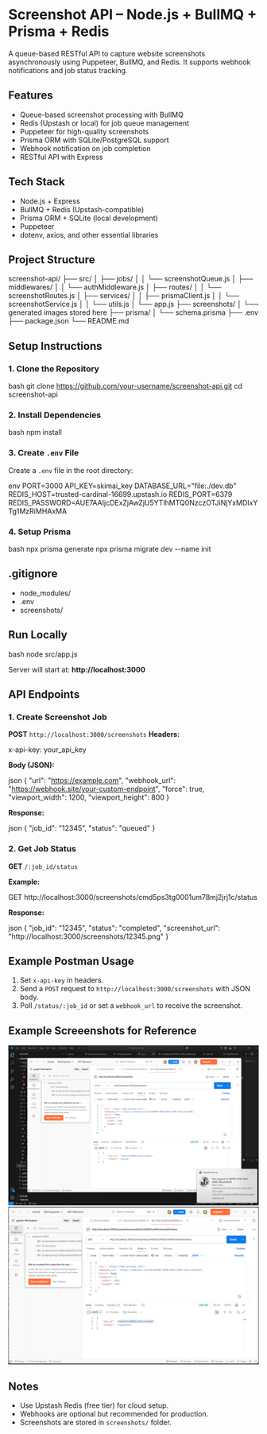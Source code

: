 #  Screenshot API – Node.js + BullMQ + Prisma + Redis
A queue-based RESTful API to capture website screenshots asynchronously using Puppeteer, BullMQ, and Redis. It supports webhook notifications and job status tracking.

##  Features

- Queue-based screenshot processing with BullMQ
- Redis (Upstash or local) for job queue management
- Puppeteer for high-quality screenshots
- Prisma ORM with SQLite/PostgreSQL support
- Webhook notification on job completion
- RESTful API with Express


##  Tech Stack

- Node.js + Express
- BullMQ + Redis (Upstash-compatible)
- Prisma ORM + SQLite (local development)
- Puppeteer
- dotenv, axios, and other essential libraries


##  Project Structure

screenshot-api/
├── src/
│   ├── jobs/
│   │   └── screenshotQueue.js
│   ├── middlewares/
│   │   └── authMiddleware.js
│   ├── routes/
│   │   └── screenshotRoutes.js
│   ├── services/
│   │   ├── prismaClient.js
│   │   └── screenshotService.js
│   │   └── utils.js
│   └── app.js
├── screenshots/
│   └── generated images stored here
├── prisma/
│   └── schema.prisma
├── .env
├── package.json
└── README.md


##  Setup Instructions

### 1. Clone the Repository

bash
git clone https://github.com/your-username/screenshot-api.git
cd screenshot-api


### 2. Install Dependencies

bash
npm install


### 3. Create `.env` File

Create a `.env` file in the root directory:

env
PORT=3000
API_KEY=skimai_key
DATABASE_URL="file:./dev.db"
REDIS_HOST=trusted-cardinal-16699.upstash.io
REDIS_PORT=6379
REDIS_PASSWORD=AUE7AAIjcDExZjAwZjU5YTlhMTQ0NzczOTJiNjYxMDIxYTg1MzRiMHAxMA


### 4. Setup Prisma

bash
npx prisma generate
npx prisma migrate dev --name init


## .gitignore 
- node_modules/
- .env
- screenshots/


##  Run Locally

bash
node src/app.js

Server will start at: **http://localhost:3000**


##  API Endpoints

### 1. Create Screenshot Job

**POST** `http://localhost:3000/screenshots`
**Headers:**

x-api-key: your_api_key


**Body (JSON):**

json
{
  "url": "https://example.com",
  "webhook_url": "https://webhook.site/your-custom-endpoint",
  "force": true,
  "viewport_width": 1200,
  "viewport_height": 800
}


**Response:**

json
{
  "job_id": "12345",
  "status": "queued"
}


### 2. Get Job Status

**GET** `/:job_id/status`

**Example:**

GET http://localhost:3000/screenshots/cmd5ps3tg0001um78mj2jrj1c/status

**Response:**

json
{
  "job_id": "12345",
  "status": "completed",
  "screenshot_url": "http://localhost:3000/screenshots/12345.png"
}


## Example Postman Usage

1. Set `x-api-key` in headers.
2. Send a `POST` request to `http://localhost:3000/screenshots` with JSON body.
3. Poll `/status/:job_id` or set a `webhook_url` to receive the screenshot.


## Example Screeenshots for Reference

![Postman Request Example](images/example1.png)
![Postman Request Example](images/example2.png)


## Notes

- Use Upstash Redis (free tier) for cloud setup.
- Webhooks are optional but recommended for production.
- Screenshots are stored in `screenshots/` folder.



